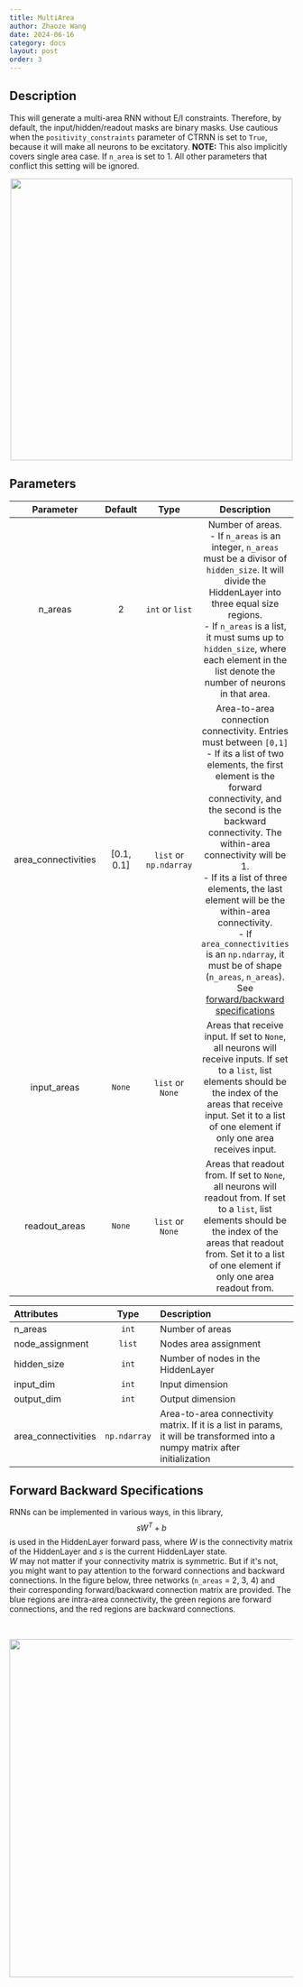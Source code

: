 ```yaml
---
title: MultiArea
author: Zhaoze Wang
date: 2024-06-16
category: docs
layout: post
order: 3
---
```



## Description

This will generate a multi-area RNN without E/I constraints. Therefore, by default, the input/hidden/readout masks are binary masks. Use cautious when the `positivity_constraints` parameter of CTRNN is set to `True`, because it will make all neurons to be excitatory.
**NOTE:** This also implicitly covers single area case. If `n_area` is set to 1. All other parameters that conflict this setting will be ignored.

<p align="center">
<img src="{{ '/assets/images/basics/Multi_Area_Structure.png' | relative_url }}" width="500">
</p>

## Parameters

<div class="table-wrapper" markdown="block">

| Parameter | Default | Type | Description |
|:---------------------:|:-------------:|:------------------:|:-------------------------------------------:|
| n_areas              | 2            | `int` or `list`            | Number of areas.<br>- If `n_areas` is an integer, `n_areas` must be a divisor of `hidden_size`. It will divide the HiddenLayer into three equal size regions.<br>- If `n_areas` is a list, it must sums up to `hidden_size`, where each element in the list denote the number of neurons in that area.   |
| area_connectivities  | [0.1, 0.1]   |`list` or `np.ndarray`     | Area-to-area connection connectivity. Entries must between `[0,1]`<br>- If its a list of two elements, the first element is the forward connectivity, and the second is the backward connectivity. The within-area connectivity will be 1.<br>- If its a list of three elements, the last element will be the within-area connectivity.<br>- If `area_connectivities` is an `np.ndarray`, it must be of shape (`n_areas`, `n_areas`). See [forward/backward specifications](#forward-backward-specifications)|
| input_areas          | `None`       |`list` or `None`          | Areas that receive input. If set to `None`, all neurons will receive inputs. If set to a `list`, list elements should be the index of the areas that receive input. Set it to a list of one element if only one area receives input. | 
| readout_areas        | `None`       | `list` or `None`         | Areas that readout from. If set to `None`, all neurons will readout from. If set to a `list`, list elements should be the index of the areas that readout from. Set it to a list of one element if only one area readout from. |

</div>

<div class="table-wrapper" markdown="block">

| Attributes               | Type                       | Description                                |	
|:-------------------------|:--------------------------:|:-------------------------------------------|
| n_areas                  | `int`                      | Number of areas                            |
| node_assignment          | `list`                     | Nodes area assignment                      |
| hidden_size              | `int`                      | Number of nodes in the HiddenLayer         |
| input_dim                | `int`                      | Input dimension                            |
| output_dim               | `int`                      | Output dimension                           |
| area_connectivities      | `np.ndarray`               | Area-to-area connectivity matrix. If it is a list in params, it will be transformed into a numpy matrix after initialization                   |

</div>

## Forward Backward Specifications
RNNs can be implemented in various ways, in this library,
$$s W^T + b$$
is used in the HiddenLayer forward pass, where $W$ is the connectivity matrix of the HiddenLayer and $s$ is the current HiddenLayer state.<br>
$W$ may not matter if your connectivity matrix is symmetric. But if it's not, you might want to pay attention to the forward connections and backward connections. In the figure below, three networks (`n_areas` = 2, 3, 4) and their corresponding forward/backward connection matrix are provided. The blue regions are intra-area connectivity, the green regions are forward connections, and the red regions are backward connections.

<br>
<p align="center">
<img src="{{ '/assets/images/basics/Multi_Area.png' | relative_url }}" width="600">
</p>
<br>